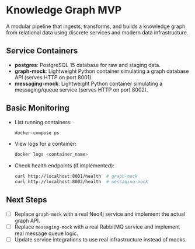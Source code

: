 # Knowledge Graph MVP

A modular pipeline that ingests, transforms, and builds a knowledge graph from relational data using discrete services and modern data infrastructure.

## Service Containers

- **postgres**: PostgreSQL 15 database for raw and staging data.
- **graph-mock**: Lightweight Python container simulating a graph database API (serves HTTP on port 8001).
- **messaging-mock**: Lightweight Python container simulating a messaging/queue service (serves HTTP on port 8002).

## Basic Monitoring

- List running containers:
  ```sh
  docker-compose ps
  ```
- View logs for a container:
  ```sh
  docker logs <container_name>
  ```
- Check health endpoints (if implemented):
  ```sh
  curl http://localhost:8001/health  # graph-mock
  curl http://localhost:8002/health  # messaging-mock
  ```

## Next Steps

- [ ] Replace `graph-mock` with a real Neo4j service and implement the actual graph API.
- [ ] Replace `messaging-mock` with a real RabbitMQ service and implement real message queue logic.
- [ ] Update service integrations to use real infrastructure instead of mocks. 